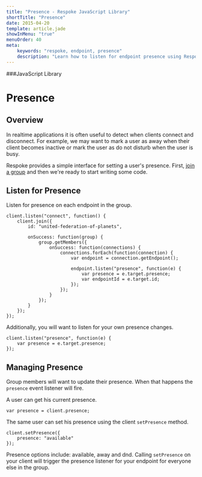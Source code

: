 ```yaml
---
title: "Presence - Respoke JavaScript Library"
shortTitle: "Presence"
date: 2015-04-20
template: article.jade
showInMenu: "true"
menuOrder: 40
meta:
    keywords: "respoke, endpoint, presence"
    description: "Learn how to listen for endpoint presence using Respoke"
---
```


###JavaScript Library
# Presence

## Overview

In realtime applications it is often useful to detect when clients connect and disconnect. For example, we may want to mark a user as away when their client becomes inactive or mark the user as do not disturb when the user is busy.

Respoke provides a simple interface for setting a user's presence. First, [join a group](/client/javascript/guide/group-joining.html) and then we're ready to start writing some code.

## Listen for Presence

Listen for presence on each endpoint in the group.

    client.listen("connect", function() {
        client.join({
            id: "united-federation-of-planets",
            
            onSuccess: function(group) {
                group.getMembers({
                    onSuccess: function(connections) {
                        connections.forEach(function(connection) {
                            var endpoint = connection.getEndpoint();
                            
                            endpoint.listen("presence", function(e) {
                                var presence = e.target.presence;
                                var endpointId = e.target.id;
                            });
                        });
                    }
                });
            }
        });
    });
    
Additionally, you will want to listen for your own presence changes.

    client.listen("presence", function(e) {
        var presence = e.target.presence;
    });

## Managing Presence

Group members will want to update their presence. When that happens the `presence` event listener will fire.

A user can get his current presence.

    var presence = client.presence;
    
The same user can set his presence using the client `setPresence` method.

    client.setPresence({
        presence: "available"
    });
    
Presence options include: available, away and dnd. Calling `setPresence` on your client will trigger the presence listener for your endpoint for everyone else in the group.

